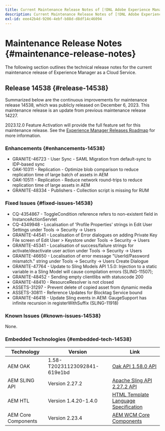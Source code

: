 ```yaml
---
title: Current Maintenance Release Notes of [!DNL Adobe Experience Manager] as a Cloud Service.
description: Current Maintenance Release Notes of [!DNL Adobe Experience Manager] as a Cloud Service.
exl-id: eee42b4d-9206-4ebf-b88d-d8df14c46094
---
```

# Maintenance Release Notes {#maintenance-release-notes}

The following section outlines the technical release notes for the current maintenance release of Experience Manager as a Cloud Service.

## Release 14538 {#release-14538}

Summarized below are the continuous improvements for maintenance release 14538, which was publicly released on December 6, 2023. This maintenance release is an update from previous maintenance release 14227.

2023.12.0 Feature Activation will provide the full feature set for this maintenance release. See the [Experience Manager Releases Roadmap](https://experienceleague.adobe.com/docs/experience-manager-release-information/aem-release-updates/update-releases-roadmap.html) for more information.

### Enhancements {#enhancements-14538}

* GRANITE-46723 - User Sync - SAML Migration from default-sync to IDP-based sync
* OAK-10311 - Replication - Optimize blob comparison to reduce replication time of large batch of assets in AEM
* OAK-10511 - Replication - Reduce network round-trips to reduce replication time of large assets in AEM
* GRANITE-48334 - Publishers - Collection script is missing for RUM

### Fixed Issues {#fixed-issues-14538}

* CQ-4354867 - ToggleCondition reference refers to non-existent field in InstanceActionServlet
* CQ-4349948 - Localisation of 'Profile Properties' strings in Edit User Settings under Tools → Security → Users
* GRANITE-44541 -  Localisation of Error dialogues on adding Private Key File screen of Edit User > Keystore under Tools → Security → Users
* GRANITE-45341 - Localisation of success/failure strings for activate/deactivate user action  under Tools → Security → Users
* GRANITE-46650 - Localisation of error message "UserId/Password mismatch." string under Tools → Security → Users Create Dialogue
* GRANITE-47764 - Update to Sling Models API 1.5.0: Injection to a static variable in a Sling Model will cause compilation errors (SLING-11507);
* GRANITE-48452 - Sending empty clientlibs with statuscode 200
* GRANITE-48410 - ResourceResolver is not closed
* ASSETS-31297 - Prevent delete of copied asset from dynamic media
* ASSETS-30811 - Reference Updates for Blocktag Service bound
* GRANITE-46418 - Update Sling events in AEM: GaugeSupport has infinite recursion in registerWithSuffix (SLING-11918)

### Known Issues {#known-issues-14538}

None.

### Embedded Technologies {#embedded-tech-14538}

|Technology|Version|Link|
|---|---|---|
|AEM OAK |1.58-T20231123092841-619e1bd|[Oak API 1.58.0 API](https://www.javadoc.io/doc/org.apache.jackrabbit/oak-api/1.58.0/index.html)| 
|AEM SLING API |Version 2.27.2 |[Apache Sling API 2.27.2 API](https://www.javadoc.io/doc/org.apache.sling/org.apache.sling.api/latest/index.html)|
|AEM HTL|Version 1.4.20-1.4.0 |[HTML Template Language Specification](https://github.com/adobe/htl-spec)|
|AEM Core Components|Version 2.23.4|[AEM WCM Core Components](https://github.com/adobe/aem-core-wcm-components)|
